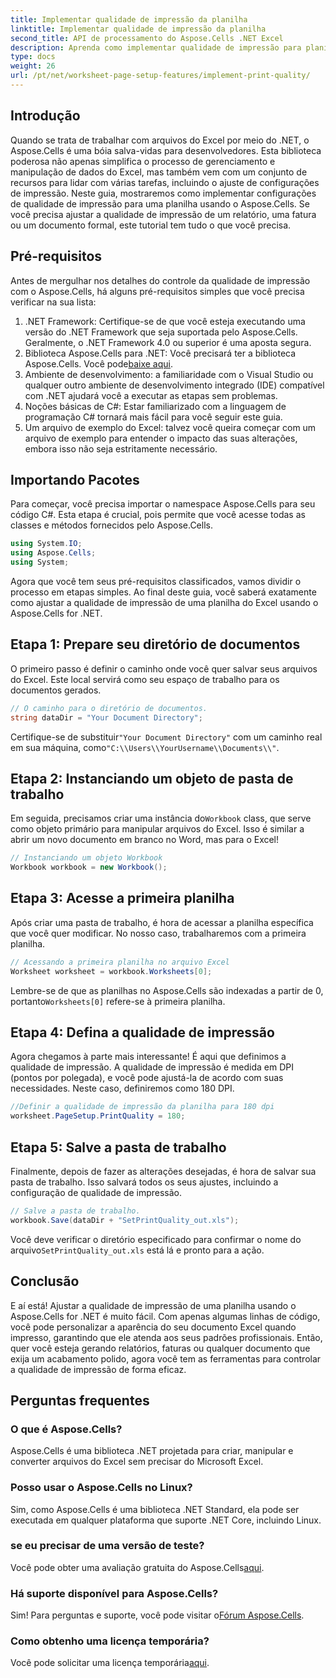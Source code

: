 ```yaml
---
title: Implementar qualidade de impressão da planilha
linktitle: Implementar qualidade de impressão da planilha
second_title: API de processamento do Aspose.Cells .NET Excel
description: Aprenda como implementar qualidade de impressão para planilhas no Aspose.Cells para .NET neste guia fácil de seguir. Perfeito para gerenciar documentos do Excel de forma eficiente.
type: docs
weight: 26
url: /pt/net/worksheet-page-setup-features/implement-print-quality/
---
```

## Introdução
Quando se trata de trabalhar com arquivos do Excel por meio do .NET, o Aspose.Cells é uma bóia salva-vidas para desenvolvedores. Esta biblioteca poderosa não apenas simplifica o processo de gerenciamento e manipulação de dados do Excel, mas também vem com um conjunto de recursos para lidar com várias tarefas, incluindo o ajuste de configurações de impressão. Neste guia, mostraremos como implementar configurações de qualidade de impressão para uma planilha usando o Aspose.Cells. Se você precisa ajustar a qualidade de impressão de um relatório, uma fatura ou um documento formal, este tutorial tem tudo o que você precisa.
## Pré-requisitos
Antes de mergulhar nos detalhes do controle da qualidade de impressão com o Aspose.Cells, há alguns pré-requisitos simples que você precisa verificar na sua lista:
1. .NET Framework: Certifique-se de que você esteja executando uma versão do .NET Framework que seja suportada pelo Aspose.Cells. Geralmente, o .NET Framework 4.0 ou superior é uma aposta segura.
2.  Biblioteca Aspose.Cells para .NET: Você precisará ter a biblioteca Aspose.Cells. Você pode[baixe aqui](https://releases.aspose.com/cells/net/).
3. Ambiente de desenvolvimento: a familiaridade com o Visual Studio ou qualquer outro ambiente de desenvolvimento integrado (IDE) compatível com .NET ajudará você a executar as etapas sem problemas.
4. Noções básicas de C#: Estar familiarizado com a linguagem de programação C# tornará mais fácil para você seguir este guia.
5. Um arquivo de exemplo do Excel: talvez você queira começar com um arquivo de exemplo para entender o impacto das suas alterações, embora isso não seja estritamente necessário.
## Importando Pacotes
Para começar, você precisa importar o namespace Aspose.Cells para seu código C#. Esta etapa é crucial, pois permite que você acesse todas as classes e métodos fornecidos pelo Aspose.Cells.
```csharp
using System.IO;
using Aspose.Cells;
using System;
```
Agora que você tem seus pré-requisitos classificados, vamos dividir o processo em etapas simples. Ao final deste guia, você saberá exatamente como ajustar a qualidade de impressão de uma planilha do Excel usando o Aspose.Cells for .NET.
## Etapa 1: Prepare seu diretório de documentos
O primeiro passo é definir o caminho onde você quer salvar seus arquivos do Excel. Este local servirá como seu espaço de trabalho para os documentos gerados.
```csharp
// O caminho para o diretório de documentos.
string dataDir = "Your Document Directory";
```
 Certifique-se de substituir`"Your Document Directory"` com um caminho real em sua máquina, como`"C:\\Users\\YourUsername\\Documents\\"`.
## Etapa 2: Instanciando um objeto de pasta de trabalho
 Em seguida, precisamos criar uma instância do`Workbook` class, que serve como objeto primário para manipular arquivos do Excel. Isso é similar a abrir um novo documento em branco no Word, mas para o Excel!
```csharp
// Instanciando um objeto Workbook
Workbook workbook = new Workbook();
```
## Etapa 3: Acesse a primeira planilha
Após criar uma pasta de trabalho, é hora de acessar a planilha específica que você quer modificar. No nosso caso, trabalharemos com a primeira planilha.
```csharp
// Acessando a primeira planilha no arquivo Excel
Worksheet worksheet = workbook.Worksheets[0];
```
 Lembre-se de que as planilhas no Aspose.Cells são indexadas a partir de 0, portanto`Worksheets[0]` refere-se à primeira planilha.
## Etapa 4: Defina a qualidade de impressão
Agora chegamos à parte mais interessante! É aqui que definimos a qualidade de impressão. A qualidade de impressão é medida em DPI (pontos por polegada), e você pode ajustá-la de acordo com suas necessidades. Neste caso, definiremos como 180 DPI.
```csharp
//Definir a qualidade de impressão da planilha para 180 dpi
worksheet.PageSetup.PrintQuality = 180;
```
## Etapa 5: Salve a pasta de trabalho
Finalmente, depois de fazer as alterações desejadas, é hora de salvar sua pasta de trabalho. Isso salvará todos os seus ajustes, incluindo a configuração de qualidade de impressão.
```csharp
// Salve a pasta de trabalho.
workbook.Save(dataDir + "SetPrintQuality_out.xls");
```
 Você deve verificar o diretório especificado para confirmar o nome do arquivo`SetPrintQuality_out.xls` está lá e pronto para a ação.
## Conclusão
E aí está! Ajustar a qualidade de impressão de uma planilha usando o Aspose.Cells for .NET é muito fácil. Com apenas algumas linhas de código, você pode personalizar a aparência do seu documento Excel quando impresso, garantindo que ele atenda aos seus padrões profissionais. Então, quer você esteja gerando relatórios, faturas ou qualquer documento que exija um acabamento polido, agora você tem as ferramentas para controlar a qualidade de impressão de forma eficaz.
## Perguntas frequentes
### O que é Aspose.Cells?
Aspose.Cells é uma biblioteca .NET projetada para criar, manipular e converter arquivos do Excel sem precisar do Microsoft Excel.
### Posso usar o Aspose.Cells no Linux?
Sim, como Aspose.Cells é uma biblioteca .NET Standard, ela pode ser executada em qualquer plataforma que suporte .NET Core, incluindo Linux.
### se eu precisar de uma versão de teste?
 Você pode obter uma avaliação gratuita do Aspose.Cells[aqui](https://releases.aspose.com/).
### Há suporte disponível para Aspose.Cells?
 Sim! Para perguntas e suporte, você pode visitar o[Fórum Aspose.Cells](https://forum.aspose.com/c/cells/9).
### Como obtenho uma licença temporária?
 Você pode solicitar uma licença temporária[aqui](https://purchase.aspose.com/temporary-license/).
